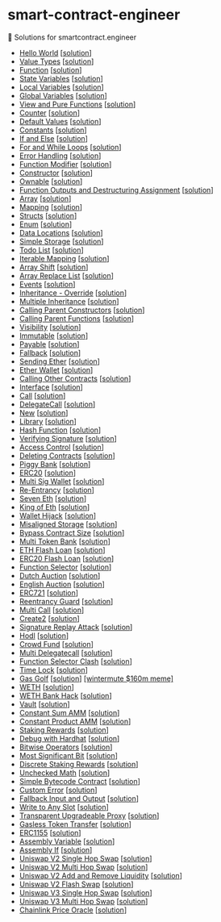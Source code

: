 # smart-contract-engineer

🦄 Solutions for smartcontract.engineer

- [Hello World](https://www.smartcontract.engineer/challenges/solidity-hello-world) [[solution](./HelloWorld.sol)]
- [Value Types](https://www.smartcontract.engineer/challenges/solidity-value-types) [[solution](./ValueTypes.sol)]
- [Function](https://www.smartcontract.engineer/challenges/solidity-function) [[solution](./FunctionIntro.sol)]
- [State Variables](https://www.smartcontract.engineer/challenges/solidity-state-variables) [[solution](./StateVariables.sol)]
- [Local Variables](https://www.smartcontract.engineer/challenges/solidity-local-variables) [[solution](./LocalVariables.sol)]
- [Global Variables](https://www.smartcontract.engineer/challenges/solidity-global-variables) [[solution](./GlobalVariables.sol)]
- [View and Pure Functions](https://www.smartcontract.engineer/challenges/solidity-view-and-pure-functions) [[solution](./ViewAndPureFunctions.sol)]
- [Counter](https://www.smartcontract.engineer/challenges/solidity-counter) [[solution](./Counter.sol)]
- [Default Values](https://www.smartcontract.engineer/challenges/solidity-default-values) [[solution](./DefaultValues.sol)]
- [Constants](https://www.smartcontract.engineer/challenges/solidity-constants) [[solution](./Constants.sol)]
- [If and Else](https://www.smartcontract.engineer/challenges/solidity-if-and-else) [[solution](./IfElse.sol)]
- [For and While Loops](https://www.smartcontract.engineer/challenges/solidity-for-and-while-loops) [[solution](./ForAndWhileLoops.sol)]
- [Error Handling](https://www.smartcontract.engineer/challenges/solidity-error-handling) [[solution](./ErrorHandling.sol)]
- [Function Modifier](https://www.smartcontract.engineer/challenges/solidity-function-modifier) [[solution](./FunctionModifier.sol)]
- [Constructor](https://www.smartcontract.engineer/challenges/solidity-constructor) [[solution](./ConstructorIntro.sol)]
- [Ownable](https://www.smartcontract.engineer/challenges/solidity-ownable) [[solution](./Ownable.sol)]
- [Function Outputs and Destructuring Assignment](https://www.smartcontract.engineer/challenges/solidity-function-outputs-and-destructuring-assignment) [[solution](./FunctionOutputs.sol)]
- [Array](https://www.smartcontract.engineer/challenges/solidity-array) [[solution](./ArrayBasic.sol)]
- [Mapping](https://www.smartcontract.engineer/challenges/solidity-mapping) [[solution](./MappingBasic.sol)]
- [Structs](https://www.smartcontract.engineer/challenges/solidity-structs) [[solution](./StructExamples.sol)]
- [Enum](https://www.smartcontract.engineer/challenges/solidity-enum) [[solution](./EnumExamples.sol)]
- [Data Locations](https://www.smartcontract.engineer/challenges/solidity-data-locations) [[solution](./DataLocations.sol)]
- [Simple Storage](https://www.smartcontract.engineer/challenges/solidity-simple-storage) [[solution](./SimpleStorage.sol)]
- [Todo List](https://www.smartcontract.engineer/challenges/solidity-todo-list) [[solution](./TodoList.sol)]
- [Iterable Mapping](https://www.smartcontract.engineer/challenges/solidity-iterable-mapping) [[solution](./IterableMapping.sol)]
- [Array Shift](https://www.smartcontract.engineer/challenges/solidity-array-shift) [[solution](./ArrayShift.sol)]
- [Array Replace List](https://www.smartcontract.engineer/challenges/solidity-array-replace-last) [[solution](./ArrayReplaceLast.sol)]
- [Events](https://www.smartcontract.engineer/challenges/solidity-events) [[solution](./Event.sol)]
- [Inheritance - Override](https://www.smartcontract.engineer/challenges/solidity-inheritance-override) [[solution](./InheritanceOverride.sol)]
- [Multiple Inheritance](https://www.smartcontract.engineer/challenges/solidity-multiple-inheritance) [[solution](./MultipleInheritance.sol)]
- [Calling Parent Constructors](https://www.smartcontract.engineer/challenges/solidity-calling-parent-constructors) [[solution](./CallingParentConstructors.sol)]
- [Calling Parent Functions](https://www.smartcontract.engineer/challenges/solidity-calling-parent-functions) [[solution](./CallingParentFunctions.sol)]
- [Visibility](https://www.smartcontract.engineer/challenges/solidity-visibility) [[solution](./Visibility.sol)]
- [Immutable](https://www.smartcontract.engineer/challenges/solidity-immutable) [[solution](./Immutable.sol)]
- [Payable](https://www.smartcontract.engineer/challenges/solidity-payable) [[solution](./Payable.sol)]
- [Fallback](https://www.smartcontract.engineer/challenges/solidity-fallback) [[solution](./Fallback.sol)]
- [Sending Ether](https://www.smartcontract.engineer/challenges/solidity-sending-ether) [[solution](./SendEther.sol)]
- [Ether Wallet](https://www.smartcontract.engineer/challenges/solidity-ether-wallet) [[solution](./EtherWallet.sol)]
- [Calling Other Contracts](https://www.smartcontract.engineer/challenges/solidity-calling-other-contracts) [[solution](./CallingOtherContracts)]
- [Interface](https://www.smartcontract.engineer/challenges/solidity-interface) [[solution](./Interface.sol)]
- [Call](https://www.smartcontract.engineer/challenges/solidity-call) [[solution](./Call)]
- [DelegateCall](https://www.smartcontract.engineer/challenges/solidity-delegatecall) [[solution](./DelegateCall)]
- [New](https://www.smartcontract.engineer/challenges/solidity-new) [[solution](./New)]
- [Library](https://www.smartcontract.engineer/challenges/solidity-library) [[solution](./Library.sol)]
- [Hash Function](https://www.smartcontract.engineer/challenges/solidity-hash-function) [[solution](./HashFunc.sol)]
- [Verifying Signature](https://www.smartcontract.engineer/challenges/solidity-verifying-signature) [[solution](./VerifySig.sol)]
- [Access Control](https://www.smartcontract.engineer/challenges/solidity-access-control) [[solution](./AccessControl.sol)]
- [Deleting Contracts](https://www.smartcontract.engineer/challenges/solidity-deleting-contracts) [[solution](./Kill.sol)]
- [Piggy Bank](https://www.smartcontract.engineer/challenges/solidity-piggy-bank) [[solution](./PiggyBank.sol)]
- [ERC20](https://www.smartcontract.engineer/challenges/solidity-erc20) [[solution](./ERC20)]
- [Multi Sig Wallet](https://www.smartcontract.engineer/challenges/solidity-multi-sig-wallet) [[solution](./MultiSigWallet.sol)]
- [Re-Entrancy](https://www.smartcontract.engineer/challenges/solidity-re-entrancy) [[solution](./Re-Entrancy)]
- [Seven Eth](https://www.smartcontract.engineer/challenges/solidity-seven-eth) [[solution](./SevenEth)]
- [King of Eth](https://www.smartcontract.engineer/challenges/solidity-king-of-eth) [[solution](./KingOfEth)]
- [Wallet Hijack](https://www.smartcontract.engineer/challenges/solidity-wallet-hijack) [[solution](./WalletHijack)]
- [Misaligned Storage](https://www.smartcontract.engineer/challenges/solidity-misaligned-storage) [[solution](./MisalignedStorage)]
- [Bypass Contract Size](https://www.smartcontract.engineer/challenges/solidity-bypass-contract-size) [[solution](./BypassContractSize)]
- [Multi Token Bank](https://www.smartcontract.engineer/challenges/solidity-multi-token-bank) [[solution](./MultiTokenBank)]
- [ETH Flash Loan](https://www.smartcontract.engineer/challenges/solidity-eth-flash-loan) [[solution](./EthLendingPool)]
- [ERC20 Flash Loan](https://www.smartcontract.engineer/challenges/solidity-erc20-flash-loan) [[solution](./LendingPool)]
- [Function Selector](https://www.smartcontract.engineer/challenges/solidity-function-selector) [[solution](./FunctionSelector)]
- [Dutch Auction](https://www.smartcontract.engineer/challenges/solidity-dutch-auction) [[solution](./DutchAuction.sol)]
- [English Auction](https://www.smartcontract.engineer/challenges/solidity-english-auction) [[solution](./EnglishAuction.sol)]
- [ERC721](https://www.smartcontract.engineer/challenges/solidity-erc721) [[solution](./ERC721)]
- [Reentrancy Guard](https://www.smartcontract.engineer/challenges/solidity-reentrancy-guard) [[solution](./ReentrancyGuard)]
- [Multi Call](https://www.smartcontract.engineer/challenges/solidity-multi-call) [[solution](./MultiCall)]
- [Create2](https://www.smartcontract.engineer/challenges/solidity-create2) [[solution](./Create2)]
- [Signature Replay Attack](https://www.smartcontract.engineer/challenges/solidity-signature-replay-attack) [[solution](./SignatureReplayAttack)]
- [Hodl](https://www.smartcontract.engineer/challenges/solidity-hodl) [[solution](./Hodl.sol)]
- [Crowd Fund](https://www.smartcontract.engineer/challenges/solidity-crowd-fund) [[solution](./CrowdFund)]
- [Multi Delegatecall](https://www.smartcontract.engineer/challenges/solidity-multi-delegatecall) [[solution](./MultiDelegatecall.sol)]
- [Function Selector Clash](https://www.smartcontract.engineer/challenges/solidity-function-selector-clash) [[solution](./FunctionSelectorClash)]
- [Time Lock](https://www.smartcontract.engineer/challenges/solidity-time-lock) [[solution](./TimeLock)]
- [Gas Golf](https://www.smartcontract.engineer/challenges/solidity-gas-golf) [[solution](./GasGolf.sol)] [[wintermute $160m meme]](https://twitter.com/EvgenyGaevoy/status/1572329156142157825)
- [WETH](https://www.smartcontract.engineer/challenges/solidity-weth) [[solution](./WETH)]
- [WETH Bank Hack](https://www.smartcontract.engineer/challenges/solidity-weth-bank-hack) [[solution](./WETHBankHack)]
- [Vault](https://www.smartcontract.engineer/challenges/solidity-vault) [[solution](./Vault.sol)]
- [Constant Sum AMM](https://www.smartcontract.engineer/challenges/solidity-constant-sum-amm) [[solution](./ConstantSumAMM)]
- [Constant Product AMM](https://www.smartcontract.engineer/challenges/solidity-constant-product-amm) [[solution](./ConstantProductAMM)]
- [Staking Rewards](https://www.smartcontract.engineer/challenges/solidity-staking-rewards) [[solution](./StakingRewards)]
- [Debug with Hardhat](https://www.smartcontract.engineer/challenges/solidity-debug-with-hardhat) [[solution](./DebugWithHardhat.sol)]
- [Bitwise Operators](https://www.smartcontract.engineer/challenges/solidity-bitwise-operators) [[solution](./BitwiseOps.sol)]
- [Most Significant Bit](https://www.smartcontract.engineer/challenges/solidity-most-significant-bit) [[solution](./MostSignificantBit.sol)]
- [Discrete Staking Rewards](https://www.smartcontract.engineer/challenges/solidity-discrete-staking-rewards) [[solution](./DiscreteStakingRewards)]
- [Unchecked Math](https://www.smartcontract.engineer/challenges/solidity-unchecked-math) [[solution](./UncheckedMath.sol)]
- [Simple Bytecode Contract](https://www.smartcontract.engineer/challenges/solidity-simple-bytecode-contract) [[solution](./SimpleBytecodeContract.sol)]
- [Custom Error](https://www.smartcontract.engineer/challenges/solidity-custom-error) [[solution](./CustomError.sol)]
- [Fallback Input and Output](https://www.smartcontract.engineer/challenges/solidity-fallback-input-and-output) [[solution](./FallbackInputOutput.sol)]
- [Write to Any Slot](https://www.smartcontract.engineer/challenges/solidity-write-to-any-slot) [[solution](./TestSlot.sol)]
- [Transparent Upgradeable Proxy](https://www.smartcontract.engineer/challenges/solidity-transparent-upgradeable-proxy) [[solution](./TransparentUpgradableProxy)]
- [Gasless Token Transfer](https://www.smartcontract.engineer/challenges/solidity-gasless-token-transfer) [[solution](./GaslessTokenTransfer)]
- [ERC1155](https://www.smartcontract.engineer/challenges/solidity-erc1155) [[solution](./ERC1155)]
- [Assembly Variable](https://www.smartcontract.engineer/challenges/solidity-assembly-variable) [[solution](./AssemblyVariable.sol)]
- [Assembly If](https://www.smartcontract.engineer/challenges/solidity-assembly-if) [[solution](./AssemblyIf.sol)]
- [Uniswap V2 Single Hop Swap](https://www.smartcontract.engineer/challenges/uniswap-v2-uniswap-v2-single-hop-swap) [[solution](./UniswapV2SingleHopSwap)]
- [Uniswap V2 Multi Hop Swap](https://www.smartcontract.engineer/challenges/uniswap-v2-uniswap-v2-multi-hop-swap) [[solution](./UniswapV2MultiHopSwap)]
- [Uniswap V2 Add and Remove Liquidity](https://www.smartcontract.engineer/challenges/uniswap-v2-uniswap-v2-add-and-remove-liquidity) [[solution](./UniswapV2Liquidity)]
- [Uniswap V2 Flash Swap](https://www.smartcontract.engineer/challenges/uniswap-v2-uniswap-v2-flash-swap) [[solution](./UniswapV2FlashSwap)]
- [Uniswap V3 Single Hop Swap](https://www.smartcontract.engineer/challenges/uniswap-v3-uniswap-v3-single-hop-swap) [[solution](./UniswapV3SingleHopSwap)]
- [Uniswap V3 Multi Hop Swap](https://www.smartcontract.engineer/challenges/uniswap-v3-uniswap-v3-multi-hop-swap) [[solution](./UniswapV3MultiHopSwap)]
- [Chainlink Price Oracle](https://www.smartcontract.engineer/challenges/chainlink-chainlink-price-oracle) [[solution](./ChainlinkPriceOracle)]
